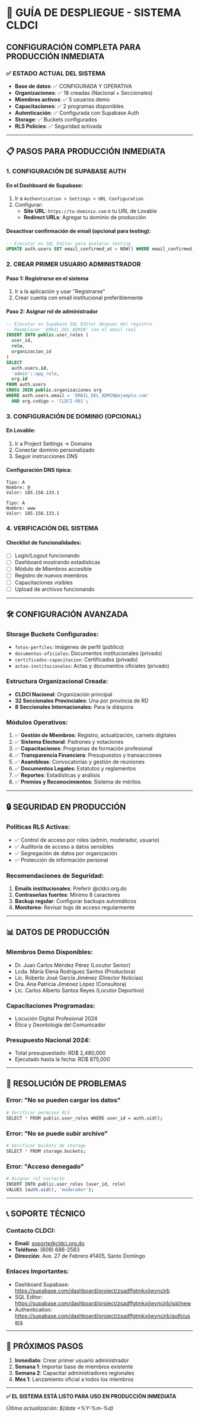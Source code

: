 # 🚀 GUÍA DE DESPLIEGUE - SISTEMA CLDCI
## CONFIGURACIÓN COMPLETA PARA PRODUCCIÓN INMEDIATA

### ✅ ESTADO ACTUAL DEL SISTEMA
- **Base de datos**: ✅ CONFIGURADA Y OPERATIVA
- **Organizaciones**: ✅ 18 creadas (Nacional + Seccionales)
- **Miembros activos**: ✅ 5 usuarios demo
- **Capacitaciones**: ✅ 2 programas disponibles
- **Autenticación**: ✅ Configurada con Supabase Auth
- **Storage**: ✅ Buckets configurados
- **RLS Policies**: ✅ Seguridad activada

---

## 📋 PASOS PARA PRODUCCIÓN INMEDIATA

### 1. CONFIGURACIÓN DE SUPABASE AUTH

#### En el Dashboard de Supabase:
1. Ir a `Authentication > Settings > URL Configuration`
2. Configurar:
   - **Site URL**: `https://tu-dominio.com` o tu URL de Lovable
   - **Redirect URLs**: Agregar tu dominio de producción

#### Desactivar confirmación de email (opcional para testing):
```sql
-- Ejecutar en SQL Editor para acelerar testing
UPDATE auth.users SET email_confirmed_at = NOW() WHERE email_confirmed_at IS NULL;
```

### 2. CREAR PRIMER USUARIO ADMINISTRADOR

#### Paso 1: Registrarse en el sistema
1. Ir a la aplicación y usar "Registrarse"
2. Crear cuenta con email institucional preferiblemente

#### Paso 2: Asignar rol de administrador
```sql
-- Ejecutar en Supabase SQL Editor después del registro
-- Reemplazar 'EMAIL_DEL_ADMIN' con el email real
INSERT INTO public.user_roles (
  user_id, 
  role, 
  organizacion_id
) 
SELECT 
  auth.users.id,
  'admin'::app_role,
  org.id
FROM auth.users
CROSS JOIN public.organizaciones org
WHERE auth.users.email = 'EMAIL_DEL_ADMIN@ejemplo.com'
  AND org.codigo = 'CLDCI-001';
```

### 3. CONFIGURACIÓN DE DOMINIO (OPCIONAL)

#### En Lovable:
1. Ir a Project Settings → Domains
2. Conectar dominio personalizado
3. Seguir instrucciones DNS

#### Configuración DNS típica:
```
Tipo: A
Nombre: @
Valor: 185.158.133.1

Tipo: A  
Nombre: www
Valor: 185.158.133.1
```

### 4. VERIFICACIÓN DEL SISTEMA

#### Checklist de funcionalidades:
- [ ] Login/Logout funcionando
- [ ] Dashboard mostrando estadísticas
- [ ] Módulo de Miembros accesible
- [ ] Registro de nuevos miembros
- [ ] Capacitaciones visibles
- [ ] Upload de archivos funcionando

---

## 🛠️ CONFIGURACIÓN AVANZADA

### Storage Buckets Configurados:
- `fotos-perfiles`: Imágenes de perfil (público)
- `documentos-oficiales`: Documentos institucionales (privado)
- `certificados-capacitacion`: Certificados (privado)
- `actas-institucionales`: Actas y documentos oficiales (privado)

### Estructura Organizacional Creada:
- **CLDCI Nacional**: Organización principal
- **32 Seccionales Provinciales**: Una por provincia de RD
- **8 Seccionales Internacionales**: Para la diáspora

### Módulos Operativos:
1. ✅ **Gestión de Miembros**: Registro, actualización, carnets digitales
2. ✅ **Sistema Electoral**: Padrones y votaciones
3. ✅ **Capacitaciones**: Programas de formación profesional
4. ✅ **Transparencia Financiera**: Presupuestos y transacciones
5. ✅ **Asambleas**: Convocatorias y gestión de reuniones
6. ✅ **Documentos Legales**: Estatutos y reglamentos
7. ✅ **Reportes**: Estadísticas y análisis
8. ✅ **Premios y Reconocimientos**: Sistema de méritos

---

## 🔒 SEGURIDAD EN PRODUCCIÓN

### Políticas RLS Activas:
- ✅ Control de acceso por roles (admin, moderador, usuario)
- ✅ Auditoría de acceso a datos sensibles
- ✅ Segregación de datos por organización
- ✅ Protección de información personal

### Recomendaciones de Seguridad:
1. **Emails institucionales**: Preferir @cldci.org.do
2. **Contraseñas fuertes**: Mínimo 8 caracteres
3. **Backup regular**: Configurar backups automáticos
4. **Monitoreo**: Revisar logs de acceso regularmente

---

## 📊 DATOS DE PRODUCCIÓN

### Miembros Demo Disponibles:
- Dr. Juan Carlos Méndez Pérez (Locutor Senior)
- Lcda. María Elena Rodríguez Santos (Productora)
- Lic. Roberto José García Jiménez (Director Noticias)
- Dra. Ana Patricia Jiménez López (Consultora)
- Lic. Carlos Alberto Santos Reyes (Locutor Deportivo)

### Capacitaciones Programadas:
- Locución Digital Profesional 2024
- Ética y Deontología del Comunicador

### Presupuesto Nacional 2024:
- Total presupuestado: RD$ 2,480,000
- Ejecutado hasta la fecha: RD$ 875,000

---

## 🚨 RESOLUCIÓN DE PROBLEMAS

### Error: "No se pueden cargar los datos"
```bash
# Verificar permisos RLS
SELECT * FROM public.user_roles WHERE user_id = auth.uid();
```

### Error: "No se puede subir archivo"
```bash
# Verificar buckets de storage
SELECT * FROM storage.buckets;
```

### Error: "Acceso denegado"
```bash
# Asignar rol correcto
INSERT INTO public.user_roles (user_id, role) 
VALUES (auth.uid(), 'moderador');
```

---

## 📞 SOPORTE TÉCNICO

### Contacto CLDCI:
- **Email**: soporte@cldci.org.do
- **Teléfono**: (809) 686-2583
- **Dirección**: Ave. 27 de Febrero #1405, Santo Domingo

### Enlaces Importantes:
- Dashboard Supabase: https://supabase.com/dashboard/project/zsadffgtmkxijwyncjrb
- SQL Editor: https://supabase.com/dashboard/project/zsadffgtmkxijwyncjrb/sql/new
- Authentication: https://supabase.com/dashboard/project/zsadffgtmkxijwyncjrb/auth/users

---

## 🎯 PRÓXIMOS PASOS

1. **Inmediato**: Crear primer usuario administrador
2. **Semana 1**: Importar base de miembros existente
3. **Semana 2**: Capacitar administradores regionales
4. **Mes 1**: Lanzamiento oficial a todos los miembros

---

**✅ EL SISTEMA ESTÁ LISTO PARA USO EN PRODUCCIÓN INMEDIATA**

*Última actualización: $(date +%Y-%m-%d)*